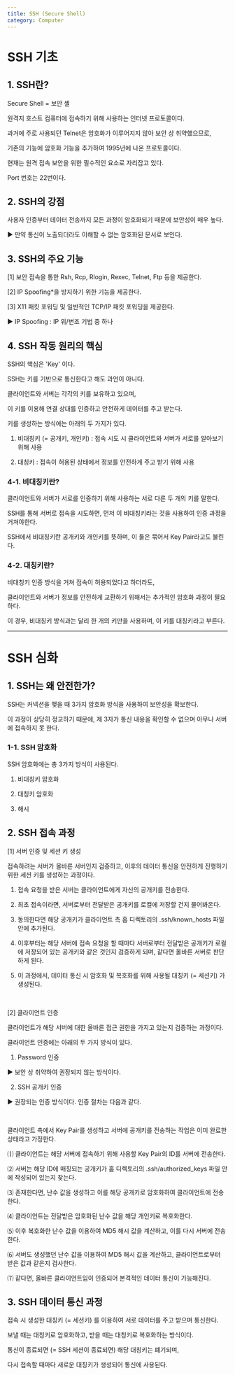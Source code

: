 ```yaml
---
title: SSH (Secure Shell)
category: Computer
---
```


# SSH 기초

 

## 1. SSH란?

Secure Shell = 보안 셸

원격지 호스트 컴퓨터에 접속하기 위해 사용하는 인터넷 프로토콜이다.

과거에 주로 사용되던 Telnet은 암호화가 이루어지지 않아 보안 상 취약했으므로,

기존의 기능에 암호화 기능을 추가하여 1995년에 나온 프로토콜이다.

현재는 원격 접속 보안을 위한 필수적인 요소로 자리잡고 있다.

Port 번호는 22번이다.

 

## 2. SSH의 강점

사용자 인증부터 데이터 전송까지 모든 과정이 암호화되기 때문에 보안성이 매우 높다.

▶ 만약 통신이 노출되더라도 이해할 수 없는 암호화된 문서로 보인다.

 

## 3. SSH의 주요 기능

[1] 보안 접속을 통한 Rsh, Rcp, Rlogin, Rexec, Telnet, Ftp 등을 제공한다.

[2] IP Spoofing*을 방지하기 위한 기능을 제공한다.

[3] X11 패킷 포워딩 및 일반적인 TCP/IP 패킷 포워딩을 제공한다.

▶ IP Spoofing : IP 위/변조 기법 중 하나

 

## 4. SSH 작동 원리의 핵심

SSH의 핵심은 'Key' 이다.

SSH는 키를 기반으로 통신한다고 해도 과언이 아니다.

클라이언트와 서버는 각각의 키를 보유하고 있으며,

이 키를 이용해 연결 상대를 인증하고 안전하게 데이터를 주고 받는다.

키를 생성하는 방식에는 아래의 두 가지가 있다.

1. 비대칭키 (= 공개키, 개인키) : 접속 시도 시 클라이언트와 서버가 서로를 알아보기 위해 사용

2. 대칭키 : 접속이 허용된 상태에서 정보를 안전하게 주고 받기 위해 사용

 

### 4-1. 비대칭키란?

클라이언트와 서버가 서로를 인증하기 위해 사용하는 서로 다른 두 개의 키를 말한다.

SSH를 통해 서버로 접속을 시도하면, 먼저 이 비대칭키라는 것을 사용하여 인증 과정을 거쳐야한다.

SSH에서 비대칭키란 공개키와 개인키를 뜻하며, 이 둘은 묶어서 Key Pair라고도 불린다.

 

### 4-2. 대칭키란?

비대칭키 인증 방식을 거쳐 접속이 허용되었다고 하더라도,

클라이언트와 서버가 정보를 안전하게 교환하기 위해서는 추가적인 암호화 과정이 필요하다.

이 경우, 비대칭키 방식과는 달리 한 개의 키만을 사용하며, 이 키를 대칭키라고 부른다.


---


# SSH 심화

 

## 1. SSH는 왜 안전한가?

SSH는 커넥션을 맺을 때 3가지 암호화 방식을 사용하여 보안성을 확보한다.

이 과정이 상당히 정교하기 때문에, 제 3자가 통신 내용을 확인할 수 없으며 아무나 서버에 접속하지 못 한다.

 

### 1-1. SSH 암호화

SSH 암호화에는 총 3가지 방식이 사용된다.

1. 비대칭키 암호화

2. 대칭키 암호화

3. 해시

 

## 2. SSH 접속 과정

 

[1] 서버 인증 및 세션 키 생성

접속하려는 서버가 올바른 서버인지 검증하고, 이후의 데이터 통신을 안전하게 진행하기 위한 세션 키를 생성하는 과정이다.

1. 접속 요청을 받은 서버는 클라이언트에게 자신의 공개키를 전송한다.

2. 최초 접속이라면, 서버로부터 전달받은 공개키를 로컬에 저장할 건지 물어봐온다.

3. 동의한다면 해당 공개키가 클라이언트 측 홈 디렉토리의 .ssh/known_hosts 파일 안에 추가된다.

4. 이후부터는 해당 서버에 접속 요청을 할 때마다 서버로부터 전달받은 공개키가 로컬에 저장되어 있는 공개키와 같은 것인지 검증하게 되며, 같다면 올바른 서버로 판단하게 된다.

5. 이 과정에서, 데이터 통신 시 암호화 및 복호화를 위해 사용될 대칭키 (= 세션키) 가 생성된다.

<br>

[2] 클라이언트 인증

클라이언트가 해당 서버에 대한 올바른 접근 권한을 가지고 있는지 검증하는 과정이다.

클라이언트 인증에는 아래의 두 가지 방식이 있다.

 

1. Password 인증

▶ 보안 상 취약하여 권장되지 않는 방식이다.

2. SSH 공개키 인증

▶ 권장되는 인증 방식이다. 인증 절차는 다음과 같다.

<br>

클라이언트 측에서 Key Pair를 생성하고 서버에 공개키를 전송하는 작업은 이미 완료한 상태라고 가정한다.

⒧ 클라이언트는 해당 서버에 접속하기 위해 사용할 Key Pair의 ID를 서버에 전송한다.

⑵ 서버는 해당 ID에 매칭되는 공개키가 홈 디렉토리의 .ssh/authorized_keys 파일 안에 작성되어 있는지 찾는다.

⑶ 존재한다면, 난수 값을 생성하고 이를 해당 공개키로 암호화하여 클라이언트에 전송한다.

⑷ 클라이언트는 전달받은 암호화된 난수 값을 해당 개인키로 복호화한다.

⑸ 이후 복호화한 난수 값을 이용하여 MD5 해시 값을 계산하고, 이를 다시 서버에 전송한다.

⑹ 서버도 생성했던 난수 값을 이용하여 MD5 해시 값을 계산하고, 클라이언트로부터 받은 값과 같은지 검사한다.

⑺ 같다면, 올바른 클라이언트임이 인증되어 본격적인 데이터 통신이 가능해진다.

 

## 3. SSH 데이터 통신 과정

접속 시 생성한 대칭키 (= 세션키) 를 이용하여 서로 데이터를 주고 받으며 통신한다.

보낼 때는 대칭키로 암호화하고, 받을 때는 대칭키로 복호화하는 방식이다.

통신이 종료되면 (= SSH 세션이 종료되면) 해당 대칭키는 폐기되며,

다시 접속할 때마다 새로운 대칭키가 생성되어 통신에 사용된다.